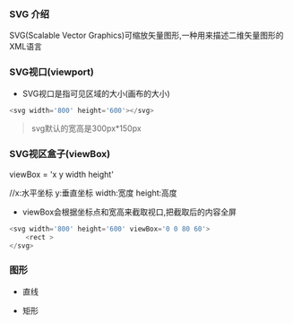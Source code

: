 ### SVG 介绍
SVG(Scalable Vector Graphics)可缩放矢量图形,一种用来描述二维矢量图形的XML语言

### SVG视口(viewport)

* SVG视口是指可见区域的大小(画布的大小)

```javascript
<svg width='800' height='600'></svg>
```
> svg默认的宽高是300px*150px

### SVG视区盒子(viewBox)

viewBox = 'x y width height'

//x:水平坐标 y:垂直坐标 width:宽度 height:高度

* viewBox会根据坐标点和宽高来截取视口,把截取后的内容全屏

```javascript
<svg width='800' height='600' viewBox='0 0 80 60'>
    <rect >
</svg>
```

### 图形
* 直线
<line x1="0" y1="0" x2="300" y2="300" style="stroke:rgb(99,99,99);stroke-width:2"/>

* 矩形
<rect x='100' y='100' width='400' height='300' fill="#ff0">